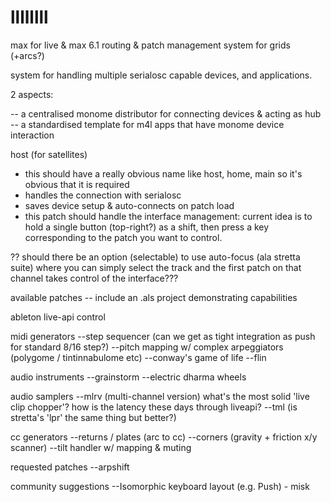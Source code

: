 llllllll
========

max for live &amp; max 6.1 routing &amp; patch management system for grids (+arcs?)


system for handling multiple serialosc capable devices, and applications.

2 aspects:

-- a centralised monome distributor for connecting devices & acting as hub
-- a standardised template for m4l apps that have monome device interaction


host (for satellites)

- this should have a really obvious name like host, home, main so it's obvious that it is required
- handles the connection with serialosc
- saves device setup & auto-connects on patch load
- this patch should handle the interface management: current idea is to hold a single button (top-right?) as a shift, then press a key corresponding to the patch you want to control.

?? should there be an option (selectable) to use auto-focus (ala stretta suite) where you can simply select the track and the first patch on that channel takes control of the interface???



available patches
-- include an .als project demonstrating capabilities

ableton live-api control

midi generators
--step sequencer (can we get as tight integration as push for standard 8/16 step?)
--pitch mapping w/ complex arpeggiators (polygome / tintinnabulome etc)
--conway's game of life
--flin

audio instruments
--grainstorm
--electric dharma wheels

audio samplers
--mlrv (multi-channel version) what's the most solid 'live clip chopper'? how is the latency these days through liveapi?
--tml (is stretta's 'lpr' the same thing but better?)

cc generators
--returns / plates (arc to cc)
--corners (gravity + friction x/y scanner)
--tilt handler w/ mapping & muting

requested patches
--arpshift

community suggestions
--Isomorphic keyboard layout (e.g. Push) - misk
